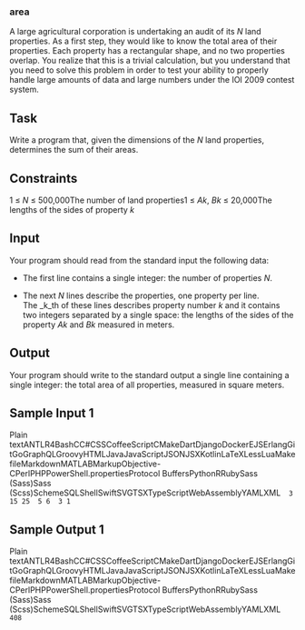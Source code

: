 ### **area**

A large agricultural corporation is undertaking an audit of its _N_ land properties. As a first step, they would like to know the total area of their properties. Each property has a rectangular shape, and no two properties overlap. You realize that this is a trivial calculation, but you understand that you need to solve this problem in order to test your ability to properly handle large amounts of data and large numbers under the IOI 2009 contest system.

Task
----

Write a program that, given the dimensions of the _N_ land properties, determines the sum of their areas.

Constraints
-----------

1 ≤ _N_ ≤ 500,000The number of land properties1 ≤ _Ak_, _Bk_ ≤ 20,000The lengths of the sides of property _k_

Input
-----

Your program should read from the standard input the following data:

*   The first line contains a single integer: the number of properties _N_.
    
*   The next _N_ lines describe the properties, one property per line. The _k_th of these lines describes property number _k_ and it contains two integers separated by a single space: the lengths of the sides of the property _Ak_ and _Bk_ measured in meters.
    

Output
------

Your program should write to the standard output a single line containing a single integer: the total area of all properties, measured in square meters.

Sample Input 1
--------------

Plain textANTLR4BashCC#CSSCoffeeScriptCMakeDartDjangoDockerEJSErlangGitGoGraphQLGroovyHTMLJavaJavaScriptJSONJSXKotlinLaTeXLessLuaMakefileMarkdownMATLABMarkupObjective-CPerlPHPPowerShell.propertiesProtocol BuffersPythonRRubySass (Sass)Sass (Scss)SchemeSQLShellSwiftSVGTSXTypeScriptWebAssemblyYAMLXML`   3  15 25  5 6  3 1   `

Sample Output 1
---------------

Plain textANTLR4BashCC#CSSCoffeeScriptCMakeDartDjangoDockerEJSErlangGitGoGraphQLGroovyHTMLJavaJavaScriptJSONJSXKotlinLaTeXLessLuaMakefileMarkdownMATLABMarkupObjective-CPerlPHPPowerShell.propertiesProtocol BuffersPythonRRubySass (Sass)Sass (Scss)SchemeSQLShellSwiftSVGTSXTypeScriptWebAssemblyYAMLXML`   408   `